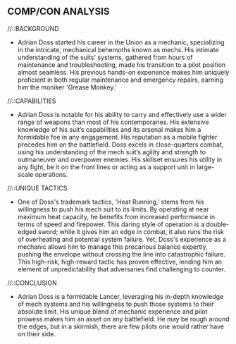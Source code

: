 ## COMP/CON ANALYSIS

//::BACKGROUND
- Adrian Doss started his career in the Union as a mechanic, specializing in the intricate, mechanical behemoths known as mechs. His intimate understanding of the suits' systems, gathered from hours of maintenance and troubleshooting, made his transition to a pilot position almost seamless. His previous hands-on experience makes him uniquely proficient in both regular maintenance and emergency repairs, earning him the moniker 'Grease Monkey.'

//::CAPABILITIES
- Adrian Doss is notable for his ability to carry and effectively use a wider range of weapons than most of his contemporaries. His extensive knowledge of his suit’s capabilities and its arsenal makes him a formidable foe in any engagement. His reputation as a mobile fighter precedes him on the battlefield. Doss excels in close-quarters combat, using his understanding of the mech suit’s agility and strength to outmaneuver and overpower enemies. His skillset ensures his utility in any fight, be it on the front lines or acting as a support unit in large-scale operations.

//::UNIQUE TACTICS
- One of Doss's trademark tactics, 'Heat Running,' stems from his willingness to push his mech suit to its limits. By operating at near maximum heat capacity, he benefits from increased performance in terms of speed and firepower. This daring style of operation is a double-edged sword; while it gives him an edge in combat, it also runs the risk of overheating and potential system failure. Yet, Doss's experience as a mechanic allows him to manage this precarious balance expertly, pushing the envelope without crossing the line into catastrophic failure. This high-risk, high-reward tactic has proven effective, lending him an element of unpredictability that adversaries find challenging to counter.

//::CONCLUSION
- Adrian Doss is a formidable Lancer, leveraging his in-depth knowledge of mech systems and his willingness to push those systems to their absolute limit. His unique blend of mechanic experience and pilot prowess makes him an asset on any battlefield. He may be rough around the edges, but in a skirmish, there are few pilots one would rather have on their side.
